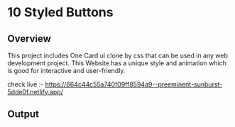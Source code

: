# 10 Styled Buttons

## Overview
This project includes One Card ui clone by css that can be used in any web development project. This Website has a unique style and animation which is good for  interactive and user-friendly.


check live :- https://664c44c55a740f09ff8594a9--preeminent-sunburst-5dde0f.netlify.app/



## Output
